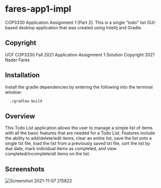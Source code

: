 # fares-app1-impl

COP3330 Application Assignment 1 [Part 2]. This is a single "todo" list GUI-based desktop application that was created using Intellij and Gradle.

## Copyright
UCF COP3330 Fall 2021 Application Assignment 1 Solution
Copyright 2021 Nader Fares


## Installation

Install the gradle dependencies by entering the following into the terminal window:

```bash
  ./gradlew build
```
    
## Overview
This Todo List application allows the user to manage a simple list of items with all the basic features that are needed for a Todo List. Features include the ability to add/delete/edit items, clear an entire list, save the list onto a single txt file, load the list from a previously saved txt file, sort the list by due date, mark individual items as completed, and view completed/incomplete/all items on the list.

## Screenshots
![Screenshot 2021-11-07 215822](https://user-images.githubusercontent.com/59976904/140677399-72cbb5ae-69aa-48a4-9a57-3c751edbdc43.png)
